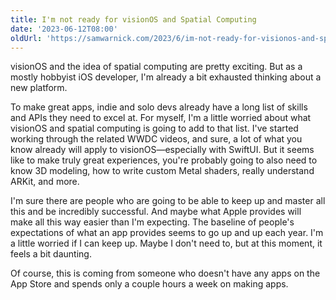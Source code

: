 ```yaml
---
title: I'm not ready for visionOS and Spatial Computing
date: '2023-06-12T08:00'
oldUrl: 'https://samwarnick.com/2023/6/im-not-ready-for-visionos-and-spatial-computing'
---
```


visionOS and the idea of spatial computing are pretty exciting. But as a mostly hobbyist iOS developer, I'm already a bit exhausted thinking about a new platform.

To make great apps, indie and solo devs already have a long list of skills and APIs they need to excel at. For myself, I'm a little worried about what visionOS and spatial computing is going to add to that list. I've started working through the related WWDC videos, and sure, a lot of what you know already will apply to visionOS—especially with SwiftUI. But it seems like to make truly great experiences, you're probably going to also need to know 3D modeling, how to write custom Metal shaders, really understand ARKit, and more.

I'm sure there are people who are going to be able to keep up and master all this and be incredibly successful. And maybe what Apple provides will make all this way easier than I'm expecting. The baseline of people's expectations of what an app provides seems to go up and up each year. I'm a little worried if I can keep up. Maybe I don't need to, but at this moment, it feels a bit daunting.

Of course, this is coming from someone who doesn't have any apps on the App Store and spends only a couple hours a week on making apps.
